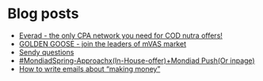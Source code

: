 # Blog posts
<!-- BLOG-POST-LIST:START -->
- [Everad - the only CPA network you need for COD nutra offers!](https://afflift.com/f/threads/everad-the-only-cpa-network-you-need-for-cod-nutra-offers.7700/)
- [GOLDEN GOOSE - join the leaders of mVAS market](https://afflift.com/f/threads/golden-goose-join-the-leaders-of-mvas-market.5191/)
- [Sendy questions](https://afflift.com/f/threads/sendy-questions.10567/)
- [#MondiadSpring-Approachx&lpar;In-House-offer&rpar;+Mondiad Push&lpar;Or inpage&rpar;](https://afflift.com/f/threads/mondiadspring-approachx-in-house-offer-mondiad-push-or-inpage.10561/)
- [How to write emails about “making money”](https://afflift.com/f/threads/how-to-write-emails-about-%E2%80%9Cmaking-money%E2%80%9D.10568/)
<!-- BLOG-POST-LIST:END -->
